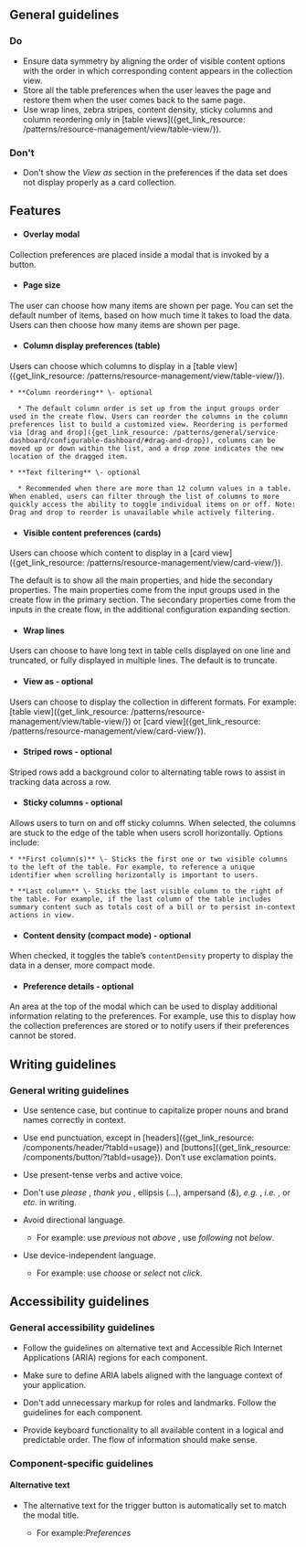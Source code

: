 ## General guidelines

### Do

  * Ensure data symmetry by aligning the order of visible content options with the order in which corresponding content appears in the collection view.
  * Store all the table preferences when the user leaves the page and restore them when the user comes back to the same page.
  * Use wrap lines, zebra stripes, content density, sticky columns and column reordering only in [table views]({get_link_resource: /patterns/resource-management/view/table-view/}).



### Don't

  * Don't show the _View as_ section in the preferences if the data set does not display properly as a card collection.



## Features

  * #### Overlay modal

Collection preferences are placed inside a modal that is invoked by a button.

  * #### Page size

The user can choose how many items are shown per page. You can set the default number of items, based on how much time it takes to load the data. Users can then choose how many items are shown per page.

  * #### Column display preferences (table)

Users can choose which columns to display in a [table view]({get_link_resource: /patterns/resource-management/view/table-view/}).

    * **Column reordering** \- optional 

      * The default column order is set up from the input groups order used in the create flow. Users can reorder the columns in the column preferences list to build a customized view. Reordering is performed via [drag and drop]({get_link_resource: /patterns/general/service-dashboard/configurable-dashboard/#drag-and-drop}), columns can be moved up or down within the list, and a drop zone indicates the new location of the dragged item.

    * **Text filtering** \- optional 

      * Recommended when there are more than 12 column values in a table. When enabled, users can filter through the list of columns to more quickly access the ability to toggle individual items on or off. Note: Drag and drop to reorder is unavailable while actively filtering.

  * #### Visible content preferences (cards)

Users can choose which content to display in a [card view]({get_link_resource: /patterns/resource-management/view/card-view/}).

The default is to show all the main properties, and hide the secondary properties. The main properties come from the input groups used in the create flow in the primary section. The secondary properties come from the inputs in the create flow, in the additional configuration expanding section.

  * #### Wrap lines

Users can choose to have long text in table cells displayed on one line and truncated, or fully displayed in multiple lines. The default is to truncate.

  * #### View as \- optional

Users can choose to display the collection in different formats. For example: [table view]({get_link_resource: /patterns/resource-management/view/table-view/}) or [card view]({get_link_resource: /patterns/resource-management/view/card-view/}).

  * #### Striped rows \- optional

Striped rows add a background color to alternating table rows to assist in tracking data across a row. 

  * #### Sticky columns \- optional

Allows users to turn on and off sticky columns. When selected, the columns are stuck to the edge of the table when users scroll horizontally. Options include:

    * **First column(s)** \- Sticks the first one or two visible columns to the left of the table. For example, to reference a unique identifier when scrolling horizontally is important to users.

    * **Last column** \- Sticks the last visible column to the right of the table. For example, if the last column of the table includes summary content such as totals cost of a bill or to persist in-context actions in view.

  * #### Content density (compact mode) \- optional

When checked, it toggles the table’s `contentDensity` property to display the data in a denser, more compact mode. 

  * #### Preference details \- optional

An area at the top of the modal which can be used to display additional information relating to the preferences. For example, use this to display how the collection preferences are stored or to notify users if their preferences cannot be stored.




## Writing guidelines

### General writing guidelines

  * Use sentence case, but continue to capitalize proper nouns and brand names correctly in context.

  * Use end punctuation, except in [headers]({get_link_resource: /components/header/?tabId=usage}) and [buttons]({get_link_resource: /components/button/?tabId=usage}). Don’t use exclamation points.

  * Use present-tense verbs and active voice.

  * Don't use _please_ , _thank you_ , ellipsis (_..._), ampersand (_&_), _e.g._ , _i.e._ , or _etc._ in writing.

  * Avoid directional language.

    * For example: use _previous_ not _above_ , use _following_ not _below_.

  * Use device-independent language.

    * For example: use _choose_ or _select_ not _click_.




## Accessibility guidelines

### General accessibility guidelines

  * Follow the guidelines on alternative text and Accessible Rich Internet Applications (ARIA) regions for each component.

  * Make sure to define ARIA labels aligned with the language context of your application.

  * Don't add unnecessary markup for roles and landmarks. Follow the guidelines for each component.

  * Provide keyboard functionality to all available content in a logical and predictable order. The flow of information should make sense.




### Component-specific guidelines

#### Alternative text

  * The alternative text for the trigger button is automatically set to match the modal title.

    * For example:_Preferences_  




